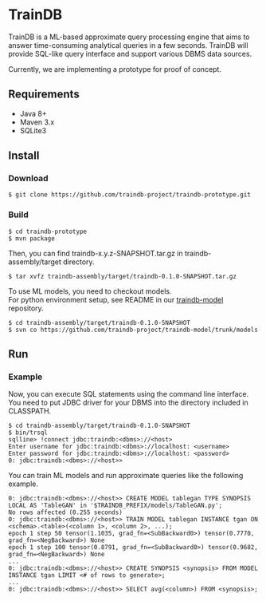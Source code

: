 # TrainDB

TrainDB is a ML-based approximate query processing engine that aims to answer time-consuming analytical queries in a few seconds.
TrainDB will provide SQL-like query interface and support various DBMS data sources.

Currently, we are implementing a prototype for proof of concept.

## Requirements

* Java 8+
* Maven 3.x
* SQLite3

## Install

### Download

```console
$ git clone https://github.com/traindb-project/traindb-prototype.git
```

### Build

```console
$ cd traindb-prototype
$ mvn package
```

Then, you can find traindb-x.y.z-SNAPSHOT.tar.gz in traindb-assembly/target directory.

```console
$ tar xvfz traindb-assembly/target/traindb-0.1.0-SNAPSHOT.tar.gz
```

To use ML models, you need to checkout models.\
For python environment setup, see README in our [traindb-model](https://github.com/traindb-project/traindb-model) repository.
``` console
$ cd traindb-assembly/target/traindb-0.1.0-SNAPSHOT
$ svn co https://github.com/traindb-project/traindb-model/trunk/models
```

## Run

### Example

Now, you can execute SQL statements using the command line interface.\
You need to put JDBC driver for your DBMS into the directory included in CLASSPATH.

```console
$ cd traindb-assembly/target/traindb-0.1.0-SNAPSHOT
$ bin/trsql
sqlline> !connect jdbc:traindb:<dbms>://<host>
Enter username for jdbc:traindb:<dbms>://localhost: <username> 
Enter password for jdbc:traindb:<dbms>://localhost: <password>
0: jdbc:traindb:<dbms>://<host>>
```

You can train ML models and run approximate queries like the following example.
```
0: jdbc:traindb:<dbms>://<host>> CREATE MODEL tablegan TYPE SYNOPSIS LOCAL AS 'TableGAN' in '$TRAINDB_PREFIX/models/TableGAN.py';
No rows affected (0.255 seconds)
0: jdbc:traindb:<dbms>://<host>> TRAIN MODEL tablegan INSTANCE tgan ON <schema>.<table>(<column 1>, <column 2>, ...);
epoch 1 step 50 tensor(1.1035, grad_fn=<SubBackward0>) tensor(0.7770, grad_fn=<NegBackward>) None
epoch 1 step 100 tensor(0.8791, grad_fn=<SubBackward0>) tensor(0.9682, grad_fn=<NegBackward>) None
...
0: jdbc:traindb:<dbms>://<host>> CREATE SYNOPSIS <synopsis> FROM MODEL INSTANCE tgan LIMIT <# of rows to generate>;
...
0: jdbc:traindb:<dbms>://<host>> SELECT avg(<column>) FROM <synopsis>;
```
